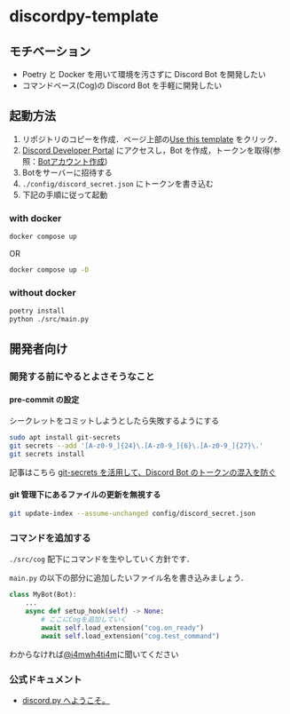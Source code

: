 # discordpy-template

## モチベーション

- Poetry と Docker を用いて環境を汚さずに Discord Bot を開発したい
- コマンドベース(Cog)の Discord Bot を手軽に開発したい

## 起動方法

1. リポジトリのコピーを作成．ページ上部の[Use this template](https://github.com/t4t5u0/discordpy-template/generate) をクリック．
1. [Discord Developer Portal](https://discord.com/developers/applications) にアクセスし，Bot を作成，トークンを取得(参照：[Botアカウント作成](https://discordpy.readthedocs.io/ja/latest/discord.html))
1. Botをサーバーに招待する
1. `./config/discord_secret.json` にトークンを書き込む
1. 下記の手順に従って起動

### with docker

```sh
docker compose up
```

OR 

```sh
docker compose up -D
```

### without docker

```sh
poetry install
python ./src/main.py
```

## 開発者向け

### 開発する前にやるとよさそうなこと

#### pre-commit の設定

シークレットをコミットしようとしたら失敗するようにする

```sh
sudo apt install git-secrets
git secrets --add '[A-z0-9_]{24}\.[A-z0-9_]{6}\.[A-z0-9_]{27}\.'
git secrets install
```

記事はこちら
[git-secrets を活用して、Discord Bot のトークンの混入を防ぐ](https://zenn.dev/t4t5u0/articles/c89a32165f52dddae258)

#### git 管理下にあるファイルの更新を無視する

```sh
git update-index --assume-unchanged config/discord_secret.json
```

### コマンドを追加する

`./src/cog` 配下にコマンドを生やしていく方針です．

`main.py` の以下の部分に追加したいファイル名を書き込みましょう．

```py
class MyBot(Bot):
    ...
    async def setup_hook(self) -> None:
        # ここにCogを追加していく
        await self.load_extension("cog.on_ready")
        await self.load_extension("cog.test_command")
```

わからなければ[@i4mwh4ti4m](https://twitter.com/i4mwh4ti4m)に聞いてください

### 公式ドキュメント

- [discord.py へようこそ。](https://discordpy.readthedocs.io/ja/latest/index.html)
